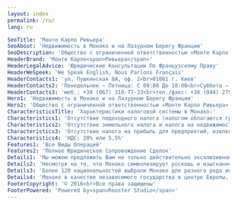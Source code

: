 ```yaml
---
layout: index
permalink: /ru/
lang: ru

SeoTitle: 'Монте Карло Ривьера'
SeoAbout: 'Недвижимость в Монако и на Лазурном Берегу Франции'
SeoDescription: 'Общество с ограниченной ответственностью «Монте Карло Ривьера» является первой компанией на украинском рынке работающей с недвижимостью в Монако и Лазурном Берегу Франции на прямую без посредников.'
HeaderBrand: 'Монте Карло<span>Ривьера</span>'
HeaderLegalAdvice: 'Юридичиские Консультации По Французскому Праву'
HeaderWeSpeek: 'We Speak English, Nous Parlons Français'
HeaderContacts1: 'ул. Пушкинская 8А, оф. 2<br>01001 г. Киев'
HeaderContacts2: 'Понедельник – Пятница: С 09:00 До 18:00<br>Суббота – Воскресение: По Предварительной Записи'
HeaderContacts3: 'моб.: +38 (067) 310-77-33<br>тел./факс: +38 (044) 279-00-54'
Hero1: 'Недвижимость в Монако и на Лазурном Берегу Франции'
Hero2: 'Общество с ограниченной ответственностью «Монте Карло Ривьера» является первой компанией на украинском рынке работающей с недвижимостью в Монако и Лазурном Берегу Франции на прямую без посредников.'
CharacteristicsTitle: 'Характеристики налоговой системы в Монако:'
Characteristics1: 'Отсутствие подоходного налога (налогом облагаются граждане Франции и США)'
Characteristics2: 'Отсутствие земельного налога и налога на недвижимость, отсутствие профессионального налога'
Characteristics3: 'Отсутствие налога на прибыль для предприятий, извлекающих более 75% своего дохода от операций на территории Монако'
Characteristics4: 'НДС: 20% или 5,5%'
Features1: 'Все Виды Операций'
Features2: 'Полное Юридическое Сопровождение Сделок'
Details1: 'Мы можем предложить Вам не только действительно эксклюзивною недвижимость сегмента “люкс” в Монако и на Лазурном Берегу, а так же  предоставление персонализированных услуг и индивидуальный подход ко всем Вашим потребностям во время совершения сделок: юридические консультации по коммерческому, фискальному а так же по корпоративному праву в Монако и во Франции, сопровождение и переводы во время Ваших визитов в Монако и многое другое.'
Details2: 'Несмотря на то, что Монако символизирует роскошь и изысканность, эта страна предлагает спокойствие и оптимальную безопасность для его жителей и их имущества.'
Details3: 'Более 120 национальностей выбрали Монако для разного рода инвестиций. Княжество Монако имеет международную репутацию динамичной и диверсифицированной экономики а так же множество финансовых платформ.'
Details4: 'Монако в качестве независимого государства в центре Европы, предлагает инвесторам и иностранным жителям уникальный образ жизни, надежность инвестиций в сочетании с преимуществами привлекательной налоговой системы. Вкладывая деньги в Монако, Вы получаете выгоду от низкого налогообложения.'
FooterCopyright: '© 2016<br>Все права защищены'
FooterPowered: 'Powered by<span>Rooster Studio</span>'
---
```

